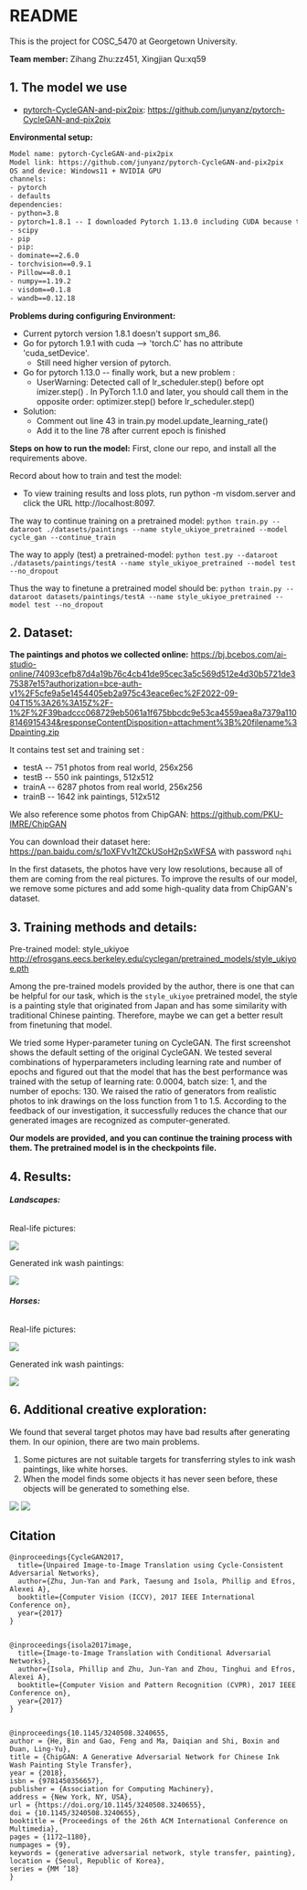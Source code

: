 # README

This is the project for COSC_5470 at Georgetown University.

**Team member:** Zihang Zhu:zz451, Xingjian Qu:xq59

## 1. The model we use

- [pytorch-CycleGAN-and-pix2pix](https://github.com/junyanz/pytorch-CycleGAN-and-pix2pix):  https://github.com/junyanz/pytorch-CycleGAN-and-pix2pix

  

**Environmental setup:**

```xml
Model name: pytorch-CycleGAN-and-pix2pix
Model link: https://github.com/junyanz/pytorch-CycleGAN-and-pix2pix
OS and device: Windows11 + NVIDIA GPU
channels:
- pytorch
- defaults
dependencies:
- python=3.8
- pytorch=1.8.1 -- I downloaded Pytorch 1.13.0 including CUDA because the recommended version does not support CUDA
- scipy
- pip
- pip:
- dominate==2.6.0
- torchvision==0.9.1
- Pillow==8.0.1
- numpy==1.19.2
- visdom==0.1.8
- wandb==0.12.18

```

**Problems during configuring Environment:**

- Current pytorch version 1.8.1 doesn't support sm_86.
- Go for pytorch 1.9.1 with cuda --> 'torch.C' has no attribute 'cuda_setDevice'.
  - Still need higher version of pytorch.
- Go for pytorch 1.13.0 -- finally work, but a new problem :
  - UserWarning: Detected call of lr_scheduler.step() before opt imizer.step() . In PyTorch 1.1.0 and later, you should call them in the opposite order: optimizer.step() before lr_scheduler.step()
- Solution:
  - Comment out line 43 in train.py model.update_learning_rate() 
  - Add it to the line 78 after current epoch is finished

**Steps on how to run the model:**
First, clone our repo, and install all the requirements above.

Record about how to train and test the model:

- To view training results and loss plots, run python -m visdom.server and click the URL http://localhost:8097.

The way to continue training on a pretrained model: `python train.py --dataroot ./datasets/paintings --name style_ukiyoe_pretrained --model cycle_gan --continue_train`

The way to apply (test) a pretrained-model: `python test.py --dataroot ./datasets/paintings/testA --name style_ukiyoe_pretrained --model test --no_dropout`

Thus the way to finetune a pretrained model should be: `python train.py --dataroot datasets/paintings/testA --name style_ukiyoe_pretrained -- model test --no_dropout`



## 2. Dataset:

**The paintings and photos we collected online:** https://bj.bcebos.com/ai-studio-online/74093cefb87d4a19b76c4cb41de95cec3a5c569d512e4d30b5721de375387e15?authorization=bce-auth-v1%2F5cfe9a5e1454405eb2a975c43eace6ec%2F2022-09-04T15%3A26%3A15Z%2F-1%2F%2F39badccc068729eb5061a1f675bbcdc9e53ca4559aea8a7379a1108146915434&responseContentDisposition=attachment%3B%20filename%3Dpainting.zip

It contains test set and training set : 

- testA -- 751 photos from real world, 256x256
- testB -- 550 ink paintings, 512x512
- trainA -- 6287 photos from real world, 256x256
- trainB -- 1642 ink paintings, 512x512



We also reference some photos from ChipGAN: https://github.com/PKU-IMRE/ChipGAN

You can download their dataset here: https://pan.baidu.com/s/1oXFVv1tZCkUSoH2pSxWFSA with password `nqhi`



In the first datasets, the photos have very low resolutions, because all of them are coming from the real pictures. To improve the results of our model, we remove some pictures and add some high-quality data from ChipGAN's dataset.



## 3. Training methods and details:

Pre-trained model: style_ukiyoe http://efrosgans.eecs.berkeley.edu/cyclegan/pretrained_models/style_ukiyoe.pth

Among the pre-trained models provided by the author, there is one that can be helpful for our task, which is the `style_ukiyoe` pretrained model, the style is a painting style that originated from Japan and has some similarity with traditional Chinese painting. Therefore, maybe we can get a better result from finetuning that model.

We tried some Hyper-parameter tuning on CycleGAN. The first screenshot shows the default setting of the original CycleGAN. We tested several combinations of hyperparameters including learning rate and number of epochs and figured out that the model that has the best performance was trained with the setup of learning rate: 0.0004, batch size: 1, and the number of epochs: 130. We raised the ratio of generators from realistic photos to ink drawings on the loss function from 1 to 1.5. According to the feedback of our investigation, it successfully reduces the chance that our generated images are recognized as computer-generated.

**Our models are provided, and you can continue the training process with them. The pretrained model is in the checkpoints file.**



## 4. Results:

###### **Landscapes:**

Real-life pictures:

![](./results/real_pictures.png)



Generated ink wash paintings:

![](./results/generated_results.png)



###### **Horses:**

Real-life pictures:

![](./results/real_horses.png)



Generated ink wash paintings:



![](./results/generated_horses.png)

## 6. Additional creative exploration:
We found that several target photos may have bad results after generating them. In our opinion, there are two main problems.
1. Some pictures are not suitable targets for transferring styles to ink wash paintings, like white horses.
2. When the model finds some objects it has never seen before, these objects will be generated to something else.

![](./results/1_fake.png)
![](./results/1_real.png)

## Citation

```
@inproceedings{CycleGAN2017,
  title={Unpaired Image-to-Image Translation using Cycle-Consistent Adversarial Networks},
  author={Zhu, Jun-Yan and Park, Taesung and Isola, Phillip and Efros, Alexei A},
  booktitle={Computer Vision (ICCV), 2017 IEEE International Conference on},
  year={2017}
}


@inproceedings{isola2017image,
  title={Image-to-Image Translation with Conditional Adversarial Networks},
  author={Isola, Phillip and Zhu, Jun-Yan and Zhou, Tinghui and Efros, Alexei A},
  booktitle={Computer Vision and Pattern Recognition (CVPR), 2017 IEEE Conference on},
  year={2017}
}


@inproceedings{10.1145/3240508.3240655,
author = {He, Bin and Gao, Feng and Ma, Daiqian and Shi, Boxin and Duan, Ling-Yu},
title = {ChipGAN: A Generative Adversarial Network for Chinese Ink Wash Painting Style Transfer},
year = {2018},
isbn = {9781450356657},
publisher = {Association for Computing Machinery},
address = {New York, NY, USA},
url = {https://doi.org/10.1145/3240508.3240655},
doi = {10.1145/3240508.3240655},
booktitle = {Proceedings of the 26th ACM International Conference on Multimedia},
pages = {1172–1180},
numpages = {9},
keywords = {generative adversarial network, style transfer, painting},
location = {Seoul, Republic of Korea},
series = {MM ’18}
}
```

